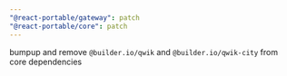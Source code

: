 ```yaml
---
"@react-portable/gateway": patch
"@react-portable/core": patch
---
```


bumpup and remove `@builder.io/qwik` and `@builder.io/qwik-city` from core dependencies

